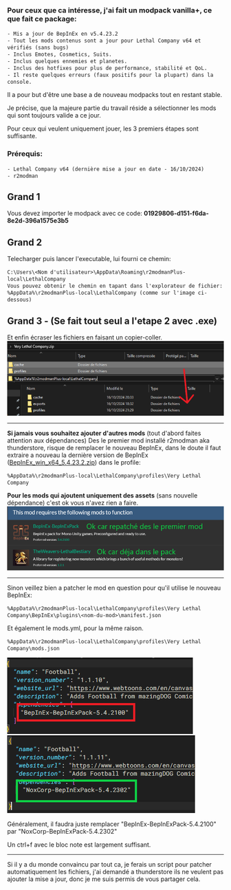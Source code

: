 ### __Pour ceux que ca intéresse, j'ai fait un modpack vanilla+, ce que fait ce package:__
```
- Mis a jour de BepInEx en v5.4.23.2
- Tout les mods contenus sont a jour pour Lethal Company v64 et vérifiés (sans bugs)
- Inclus Emotes, Cosmetics, Suits.
- Inclus quelques ennemies et planetes.
- Inclus des hotfixes pour plus de performance, stabilité et QoL.
- Il reste quelques erreurs (faux positifs pour la plupart) dans la console.
```
Il a pour but d'être une base a de nouveau modpacks tout en restant stable.

Je précise, que la majeure partie du travail réside a sélectionner les mods qui sont toujours valide a ce jour.

Pour ceux qui veulent uniquement jouer, les 3 premiers étapes sont suffisante.

### Prérequis:
```
- Lethal Company v64 (dernière mise a jour en date - 16/10/2024)
- r2modman
```
## Grand 1
Vous devez importer le modpack avec ce code: __01929806-d151-f6da-8e2d-396a1575e3b5__
## Grand 2
Telecharger puis lancer l'executable, lui fourni ce chemin:
```
C:\Users\<Nom d'utilisateur>\AppData\Roaming\r2modmanPlus-local\LethalCompany
Vous pouvez obtenir le chemin en tapant dans l'explorateur de fichier:
%AppData%\r2modmanPlus-local\LethalCompany (comme sur l'image ci-dessous)
```
## Grand 3 - (Se fait tout seul a l'etape 2 avec .exe)

Et enfin écraser les fichiers en faisant un copier-coller.
![copier-ecraser](https://github.com/Benoit-corso/LethalModpack/blob/main/images/Ecraser.png?raw=true)
___

__Si jamais vous souhaitez ajouter d'autres mods__ (tout d'abord faites attention aux dépendances)
Des le premier mod installé r2modman aka thunderstore, risque de remplacer le nouveau BepInEx, dans le doute il faut extraire a nouveau la dernière version de BepInEx ([BepInEx_win_x64_5.4.23.2.zip](https://github.com/BepInEx/BepInEx/releases/tag/v5.4.23.2)) dans le profile:
```
%AppData%\r2modmanPlus-local\LethalCompany\profiles\Very Lethal Company
```

__Pour les mods qui ajoutent uniquement des assets__ (sans nouvelle dépendance) c'est ok vous n'avez rien a faire.
![dependance](https://github.com/Benoit-corso/LethalModpack/blob/main/images/Dependance.png?raw=true)

___

Sinon veillez bien a patcher le mod en question pour qu'il utilise le nouveau BepInEx:
```
%AppData%\r2modmanPlus-local\LethalCompany\profiles\Very Lethal Company\BepInEx\plugins\<nom-du-mod>\manifest.json
```
Et également le mods.yml, pour la même raison.
```
%AppData%\r2modmanPlus-local\LethalCompany\profiles\Very Lethal Company\mods.json
```

![MauvaisManifest](https://github.com/Benoit-corso/LethalModpack/blob/main/images/MauvaisManifest.png?raw=true)
![BonManifest](https://github.com/Benoit-corso/LethalModpack/blob/main/images/BonManifest.png?raw=true)

Généralement, il faudra juste remplacer "BepInEx-BepInExPack-5.4.2100" par "NoxCorp-BepInExPack-5.4.2302"

Un ctrl+f avec le bloc note est largement suffisant.
___

Si il y a du monde convaincu par tout ca, je ferais un script pour patcher automatiquement les fichiers, j'ai demandé a thunderstore ils ne veulent pas ajouter la mise a jour, donc je me suis permis de vous partager cela.
